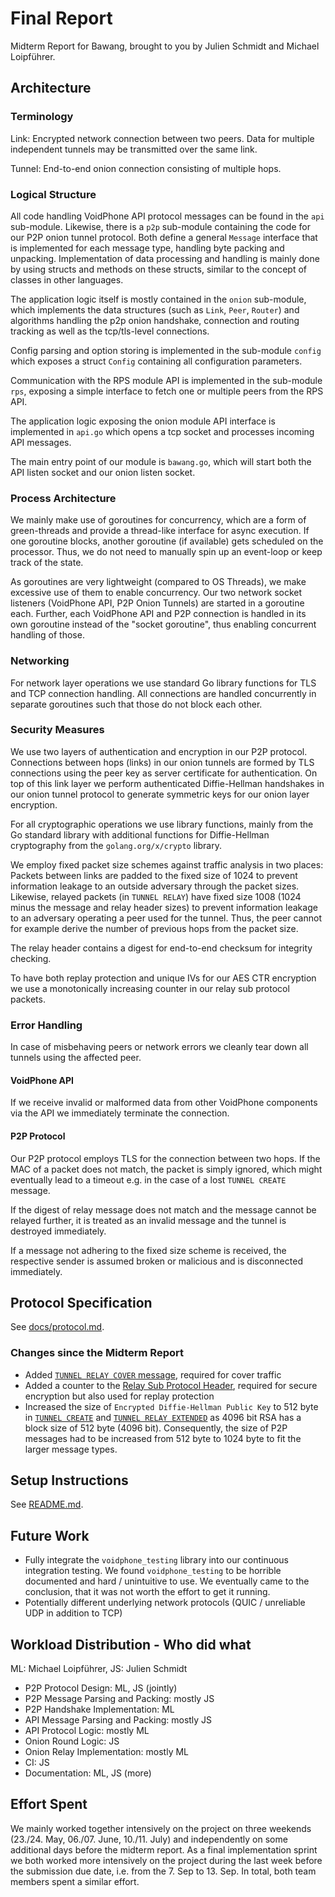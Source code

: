 # Final Report

Midterm Report for Bawang, brought to you by Julien Schmidt and Michael Loipführer.


## Architecture

### Terminology

Link: Encrypted network connection between two peers. Data for multiple independent tunnels may be transmitted over the same link.

Tunnel: End-to-end onion connection consisting of multiple hops.


### Logical Structure

All code handling VoidPhone API protocol messages can be found in the `api` sub-module.
Likewise, there is a `p2p` sub-module containing the code for our P2P onion tunnel protocol.
Both define a general `Message` interface that is implemented for each message type, handling byte packing and unpacking. Implementation of data processing and handling is mainly done by using structs and methods on these structs, similar to the concept of classes in other languages.

The application logic itself is mostly contained in the `onion` sub-module, which implements the data structures (such as `Link`, `Peer`, `Router`) and algorithms handling the p2p onion handshake, connection and routing tracking as well as the tcp/tls-level connections.

Config parsing and option storing is implemented in the sub-module `config` which exposes a struct `Config` containing all configuration parameters.

Communication with the RPS module API is implemented in the sub-module `rps`, exposing a simple interface to fetch one or multiple peers from the RPS API.

The application logic exposing the onion module API interface is implemented in `api.go` which opens a tcp socket and processes incoming API messages.

The main entry point of our module is `bawang.go`, which will start both the API listen socket and our onion listen socket.


### Process Architecture

We mainly make use of goroutines for concurrency, which are a form of green-threads and provide a thread-like interface for async execution. If one goroutine blocks, another goroutine (if available) gets scheduled on the processor. Thus, we do not need to manually spin up an event-loop or keep track of the state. 

As goroutines are very lightweight (compared to OS Threads), we make excessive use of them to enable concurrency. Our two network socket listeners (VoidPhone API, P2P Onion Tunnels) are started in a goroutine each. Further, each VoidPhone API and P2P connection is handled in its own goroutine instead of the "socket goroutine", thus enabling concurrent handling of those.


### Networking

For network layer operations we use standard Go library functions for TLS and TCP connection handling. All connections are handled concurrently in separate goroutines such that those do not block each other.


### Security Measures

We use two layers of authentication and encryption in our P2P protocol.
Connections between hops (links) in our onion tunnels are formed by TLS connections using the peer key as server certificate for authentication.
On top of this link layer we perform authenticated Diffie-Hellman handshakes in our onion tunnel protocol to generate symmetric keys for our onion layer encryption.

For all cryptographic operations we use library functions, mainly from the Go standard library with additional functions for Diffie-Hellman cryptography from the `golang.org/x/crypto` library.

We employ fixed packet size schemes against traffic analysis in two places:
Packets between links are padded to the fixed size of 1024 to prevent information leakage to an outside adversary through the packet sizes.
Likewise, relayed packets (in `TUNNEL RELAY`) have fixed size 1008 (1024 minus the message and relay header sizes) to prevent information leakage to an adversary operating a peer used for the tunnel. Thus, the peer cannot for example derive the number of previous hops from the packet size.

The relay header contains a digest for end-to-end checksum for integrity checking.

To have both replay protection and unique IVs for our AES CTR encryption we use a monotonically increasing counter in our relay sub protocol packets.

### Error Handling

In case of misbehaving peers or network errors we cleanly tear down all tunnels using the affected peer.

#### VoidPhone API

If we receive invalid or malformed data from other VoidPhone components via the API we immediately terminate the connection.


#### P2P Protocol

Our P2P protocol employs TLS for the connection between two hops. If the MAC of a packet does not match, the packet is simply ignored, which might eventually lead to a timeout e.g. in the case of a lost `TUNNEL CREATE` message.

If the digest of relay message does not match and the message cannot be relayed further, it is treated as an invalid message and the tunnel is destroyed immediately.

If a message not adhering to the fixed size scheme is received, the respective sender is assumed broken or malicious and is disconnected immediately.


## Protocol Specification

See [docs/protocol.md](../protocol.md).

### Changes since the Midterm Report

* Added [`TUNNEL RELAY COVER` message](../protocol.md#tunnel-relay-cover), required for cover traffic
* Added a counter to the [Relay Sub Protocol Header](../protocol.md#relay-sub-protocol-header), required for secure encryption but also used for replay protection
* Increased the size of `Encrypted Diffie-Hellman Public Key` to 512 byte in [`TUNNEL CREATE`](../protocol.md#tunnel-create) and [`TUNNEL RELAY EXTENDED`](../protocol.md#tunnel-relay-extended) as 4096 bit RSA has a block size of 512 byte (4096 bit). Consequently, the size of P2P messages had to be increased from 512 byte to 1024 byte to fit the larger message types.


## Setup Instructions

See [README.md](../../README.md).


## Future Work

- Fully integrate the `voidphone_testing` library into our continuous integration testing. We found `voidphone_testing` to be horrible documented and hard / unintuitive to use. We eventually came to the conclusion, that it was not worth the effort to get it running.
- Potentially different underlying network protocols (QUIC / unreliable UDP in addition to TCP)


## Workload Distribution - Who did what

ML: Michael Loipführer, JS: Julien Schmidt

- P2P Protocol Design: ML, JS (jointly)
- P2P Message Parsing and Packing: mostly JS
- P2P Handshake Implementation: ML
- API Message Parsing and Packing: mostly JS
- API Protocol Logic: mostly ML
- Onion Round Logic: JS
- Onion Relay Implementation: mostly ML
- CI: JS
- Documentation: ML, JS (more)


## Effort Spent

We mainly worked together intensively on the project on three weekends (23./24. May, 06./07. June, 10./11. July) and independently on some additional days before the midterm report.
As a final implementation sprint we both worked more intensively on the project during the last week before the submission due date, i.e. from the 7. Sep to 13. Sep. In total, both team members spent a similar effort.
